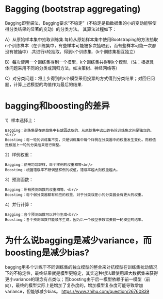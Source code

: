 # Bagging (bootstrap aggregating)

Bagging即套袋法，Bagging要求“不稳定”（不稳定是指数据集的小的变动能够使得分类结果的显著的变动）的分类方法。
其算法过程如下：

A）从原始样本集中抽取训练集.每轮从原始样本集中使用Bootstraping的方法抽取n个训练样本（在训练集中，有些样本可能被多次抽取到，而有些样本可能一次都没有被抽中）.共进行k轮抽取，得到k个训练集.（k个训练集相互独立）

B）每次使用一个训练集得到一个模型，k个训练集共得到k个模型.（注：根据具体问题采用不同的分类或回归方法，如决策树、神经网络等）

C）对分类问题：将上步得到的k个模型采用投票的方式得到分类结果；对回归问题，计算上述模型的均值作为最后的结果. 

# bagging和boosting的差异
1）样本选择上：
```
Bagging：训练集是在原始集中有放回选取的，从原始集中选出的各轮训练集之间是独立的。<br/>
Boosting：每一轮的训练集不变，只是训练集中每个样例在分类器中的权重发生变化。而权值是根据上一轮的分类结果进行调整。
```

2）样例权重：
```
Bagging：使用均匀取样，每个样例的权重相等<br/>
Boosting：根据错误率不断调整样例的权值，错误率越大则权重越大。
```

3）预测函数：
```
Bagging：所有预测函数的权重相等。<br/>
Boosting：每个弱分类器都有相应的权重，对于分类误差小的分类器会有更大的权重。
```

4）并行计算：
```
Bagging：各个预测函数可以并行生成<br/>
Boosting：各个预测函数只能顺序生成，因为后一个模型参数需要前一轮模型的结果。
```

# 为什么说bagging是减少variance，而boosting是减少bias?
bagging用多个训练于不同训练集的独立模型的整合来对抗模型在训练集扰动情况下的不稳定性，最终结果就是模型更稳定，其实这种想法跟使用超大数据集来获得更小variance的理念有点类似；而boosting由于后一模型依赖于前一模型（前向），最终的模型实际上是增加了复杂度的，增加模型复杂度可能导致增加variance，但能够减少bias。
https://www.zhihu.com/question/26760839
